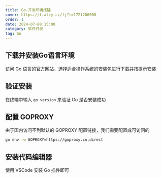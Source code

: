 ```yaml
---
title: Go-开发环境搭建
cover: https://t.alcy.cc/fj?t=1721286000
order: 1
date: 2024-07-08 15:00
category: 软件开发
tag: Go
---
```


## 下载并安装Go语言环境

访问 Go 语言的[官方网站](https://go.dev/dl/)，选择适合操作系统的安装包进行下载并按提示安装

## 验证安装

在终端中输入 `go version` 来验证 Go 是否安装成功

## 配置 GOPROXY

由于国内访问不到默认的 GOPROXY 配置链接，我们需要配置成可访问的

``` bash
go env -w GOPROXY=https://goproxy.cn,direct
```

## 安装代码编辑器

使用 VSCode 安装 Go 插件即可
